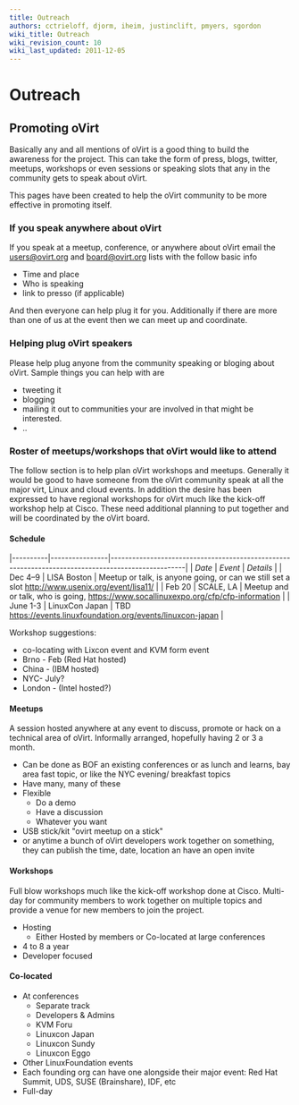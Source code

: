 ```yaml
---
title: Outreach
authors: cctrieloff, djorm, iheim, justinclift, pmyers, sgordon
wiki_title: Outreach
wiki_revision_count: 10
wiki_last_updated: 2011-12-05
---
```


# Outreach

## Promoting oVirt

Basically any and all mentions of oVirt is a good thing to build the awareness for the project. This can take the form of press, blogs, twitter, meetups, workshops or even sessions or speaking slots that any in the community gets to speak about oVirt.

This pages have been created to help the oVirt community to be more effective in promoting itself.

### If you speak anywhere about oVirt

If you speak at a meetup, conference, or anywhere about oVirt email the users@ovirt.org and board@ovirt.org lists with the follow basic info

*   Time and place
*   Who is speaking
*   link to presso (if applicable)

And then everyone can help plug it for you. Additionally if there are more than one of us at the event then we can meet up and coordinate.

### Helping plug oVirt speakers

Please help plug anyone from the community speaking or bloging about oVirt. Sample things you can help with are

*   tweeting it
*   blogging
*   mailing it out to communities your are involved in that might be interested.
*   ..

### Roster of meetups/workshops that oVirt would like to attend

The follow section is to help plan oVirt workshops and meetups. Generally it would be good to have someone from the oVirt community speak at all the major virt, Linux and cloud events. In addition the desire has been expressed to have regional workshops for oVirt much like the kick-off workshop help at Cisco. These need additional planning to put together and will be coordinated by the oVirt board.

#### Schedule

|----------|----------------|---------------------------------------------------------------------------------------------------|
| *Date*   | *Event*        | *Details*                                                                                         |
| Dec 4–9  | LISA Boston    | Meetup or talk, is anyone going, or can we still set a slot <http://www.usenix.org/event/lisa11/> |
| Feb 20   | SCALE, LA      | Meetup and or talk, who is going, <https://www.socallinuxexpo.org/cfp/cfp-information>            |
| June 1-3 | LinuxCon Japan | TBD <https://events.linuxfoundation.org/events/linuxcon-japan>                                    |

Workshop suggestions:

*   co-locating with Lixcon event and KVM form event
*   Brno - Feb (Red Hat hosted)
*   China - (IBM hosted)
*   NYC- July?
*   London - (Intel hosted?)

#### Meetups

A session hosted anywhere at any event to discuss, promote or hack on a technical area of oVirt. Informally arranged, hopefully having 2 or 3 a month.

*   Can be done as BOF an existing conferences or as lunch and learns, bay area fast topic, or like the NYC evening/ breakfast topics
*   Have many, many of these
*   Flexible
    -   Do a demo
    -   Have a discussion
    -   Whatever you want
*   USB stick/kit "ovirt meetup on a stick"
*   or anytime a bunch of oVirt developers work together on something, they can publish the time, date, location an have an open invite

#### Workshops

Full blow workshops much like the kick-off workshop done at Cisco. Multi-day for community members to work together on multiple topics and provide a venue for new members to join the project.

*   Hosting
    -   Either Hosted by members or Co-located at large conferences
*   4 to 8 a year
*   Developer focused

#### Co-located

*   At conferences
    -   Separate track
    -   Developers & Admins
    -   KVM Foru
    -   Linuxcon Japan
    -   Linuxcon Sundy
    -   Linuxcon Eggo
*   Other LinuxFoundation events
*   Each founding org can have one alongside their major event: Red Hat Summit, UDS, SUSE (Brainshare), IDF, etc
*   Full-day
